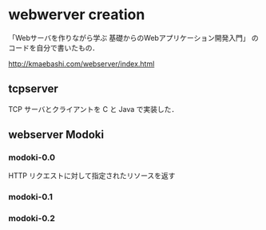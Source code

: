 # webwerver creation

「Webサーバを作りながら学ぶ 基礎からのWebアプリケーション開発入門」
のコードを自分で書いたもの．

http://kmaebashi.com/webserver/index.html

## tcpserver
TCP サーバとクライアントを C と Java で実装した．

## webserver Modoki
### modoki-0.0
HTTP リクエストに対して指定されたリソースを返す

### modoki-0.1

### modoki-0.2